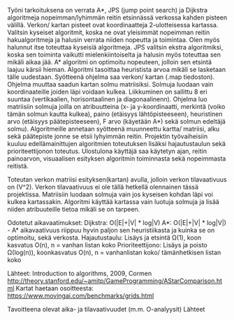Työni tarkoituksena on verrata A*, JPS (jump point search) ja Dijkstra algoritmeja nopeimman/lyhimmän reitin etsinnässä verkossa 
kahden pisteen välillä. Verkon/ kartan pisteet ovat koordinaatteja 2-ulotteisessa kartassa. Valitsin kyseiset algoritmit, koska ne ovat yleisimmät nopeimman reitin hakualgoritmeja ja halusin verrata niiden nopeutta ja toimintaa. Olen myös halunnut itse toteuttaa kyseisiä algoritmeja. JPS valitsin ekstra algoritmiksi, koska sen toiminta vaikutti mielenkiintoiselta ja halusin myös toteuttaa sen mikäli aikaa jää. A* algoritmi on optimoitu nopeuteen, jolloin sen etsintä laajuu kärsii hieman. Algoritmi tasoittaa heuristista arvoa mikäli se lasketaan tälle uudestaan. 
Syötteenä ohjelma saa verkon/ kartan (.map tiedoston). Ohjelma muuttaa saadun kartan solmu matriisiksi. Solmuja luodaan vain koordinaateille joiden läpi voidaan kulkea. Liikkuminen on sallittu 8 eri suuntaa (vertikaalien, horisontaalinen ja diagonaalinenn).
Ohjelma luo matriisiin solmuja joilla on atribuutteina (x- ja y-koordinaatti, merkintä (voiko tämän solmun kautta kulkea), paino (etäisyys lähtöpisteeseen), heuristinen arvo (etäisyys päätepisteeseen), F arvo (käyetään A*) sekä solmun edeltäjä solmu). 
Algoritmeille annetaan syötteenä muunneettu kartta/ matriisi, alku sekä päätepiste jonne se etsii lyhyimmän reitin. 
Projektin työvaiheisiin kuuluu edellämainittujen algoritmien toteutuksen lisäksi hajautustaulun sekä prioriteettijonon toteutus.
Ulostulona käyttäjä saa käytetyn ajan, reitin painoarvon, visuaalisen esityksen algoritmin toiminnasta sekä nopeimmasta 
reitistä.


Toteutan verkon matriisi esityksen(kartan) avulla, jolloin verkon tilavaativuus on (V^2). Verkon tilavaativuus ei ole tällä hetkellä olennainen tässä projektissa. Matriisiin luodaan solmuja vain jos kyseisen kohdan läpi voi kulkea kartassakin. Algoritmi käyttää kartassa vain luotuja solmuja ja lisää niiden atribuuteille tietoa mikäli se on tarpeen.

Odotetut aikavaatimukset:
Dijkstra: O(|E|+|V| * log|V)
A*: O(|E|+|V| * log|V|) - A* aikavaativuus riippuu hyvin paljon sen heuristiikasta ja kuinka se on optimoitu, sekä verkosta.
Hajautustaulu: Lisäys ja etsintä Ω(1), koon kasvatus O(n), n = vanhan listan koko
Prioriteettijono: Lisäys ja poisto Ω(log(n)), koonkasvatus O(n), n = vanhanlistan koko/ tämänhetkisen listan koko

Lähteet:
Introduction to algorithms, 2009, Cormen
http://theory.stanford.edu/~amitp/GameProgramming/AStarComparison.html
Kartat haetaan osoitteesta: https://www.movingai.com/benchmarks/grids.html

Tavoitteena olevat aika- ja tilavaativuudet (m.m. O-analyysit)
Lähteet
